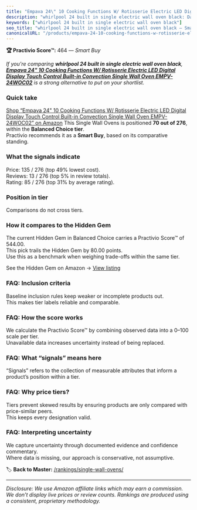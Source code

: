 ```yaml
---
title: "Empava 24\" 10 Cooking Functions W/ Rotisserie Electric LED Digital Display Touch Control Built-in Convection Single Wall Oven EMPV-24WOC02"
description: "whirlpool 24 built in single electric wall oven black: Data-driven within Balanced Choice ranking using the Practivio Score™. Positioned by quality, value, dem…"
keywords: ["whirlpool 24 built in single electric wall oven black"]
seo_title: "whirlpool 24 built in single electric wall oven black — Smart Buy Balanced Choice (2025)"
canonicalURL: "/products/empava-24-10-cooking-functions-w-rotisserie-electric-led-digital-display-touch-control-built-in-convection-single-wall-oven-empv-24woc02-B07579N6JN/"
---
```


**🏆 Practivio Score™:** 464 — _Smart Buy_


*If you're comparing **whirlpool 24 built in single electric wall oven black**, **[Empava 24" 10 Cooking Functions W/ Rotisserie Electric LED Digital Display Touch Control Built-in Convection Single Wall Oven EMPV-24WOC02](https://www.amazon.com/dp/B07579N6JN?tag=practivio-20)** is a strong alternative to put on your shortlist.*
### Quick take
[Shop “Empava 24" 10 Cooking Functions W/ Rotisserie Electric LED Digital Display Touch Control Built-in Convection Single Wall Oven EMPV-24WOC02” on Amazon](https://www.amazon.com/dp/B07579N6JN?tag=practivio-20)
This Single Wall Ovens is positioned **70 out of 276**, within the **Balanced Choice tier**.  
Practivio recommends it as a **Smart Buy**, based on its comparative standing.

### What the signals indicate
Price: 135 / 276 (top 49% lowest cost).  
Reviews: 13 / 276 (top 5% in review totals).  
Rating: 85 / 276 (top 31% by average rating).  

### Position in tier
Comparisons do not cross tiers.

### How it compares to the Hidden Gem
The current Hidden Gem in Balanced Choice carries a Practivio Score™ of 544.00.  
This pick trails the Hidden Gem by 80.00 points.  
Use this as a benchmark when weighing trade-offs within the same tier.  

See the Hidden Gem on Amazon → [View listing](https://www.amazon.com/dp/B0F7RK331N?tag=practivio-20)

### FAQ: Inclusion criteria
Baseline inclusion rules keep weaker or incomplete products out.  
This makes tier labels reliable and comparable.

### FAQ: How the score works
We calculate the Practivio Score™ by combining observed data into a 0–100 scale per tier.  
Unavailable data increases uncertainty instead of being replaced.

### FAQ: What “signals” means here
“Signals” refers to the collection of measurable attributes that inform a product’s position within a tier.

### FAQ: Why price tiers?
Tiers prevent skewed results by ensuring products are only compared with price-similar peers.  
This keeps every designation valid.

### FAQ: Interpreting uncertainty
We capture uncertainty through documented evidence and confidence commentary.  
Where data is missing, our approach is conservative, not assumptive.


🏷️ **Back to Master:** [/rankings/single-wall-ovens/](/rankings/single-wall-ovens/)

---
_Disclosure: We use Amazon affiliate links which may earn a commission. We don’t display live prices or review counts. Rankings are produced using a consistent, proprietary methodology._
